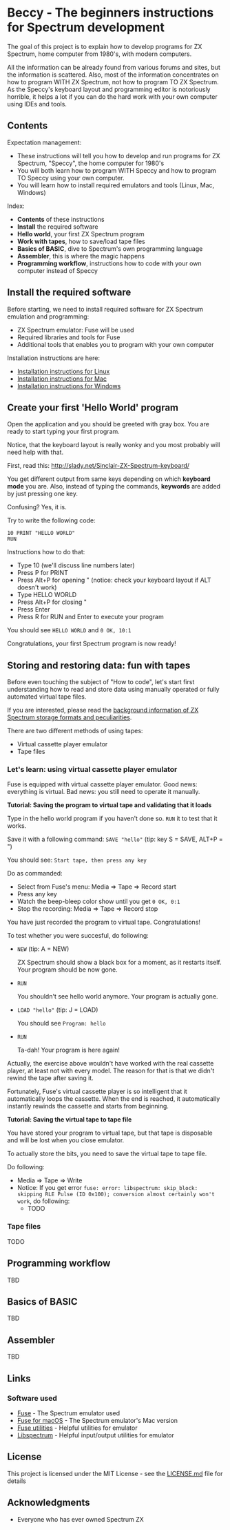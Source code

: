 # Beccy - The beginners instructions for Spectrum development

The goal of this project is to explain how to develop programs for ZX Spectrum, home computer from 1980's, with modern computers.

All the information can be already found from various forums and sites, but the information is scattered. Also, most of the information concentrates on how to program WITH ZX Spectrum, not how to program TO ZX Spectrum. As the Speccy's keyboard layout and programming editor is notoriously horrible, it helps a lot if you can do the hard work with your own computer using IDEs and tools.

## Contents

Expectation management:

- These instructions will tell you how to develop and run programs for ZX Spectrum, "Speccy", the home computer for 1980's
- You will both learn how to program WITH Speccy and how to program TO Speccy using your own computer.
- You will learn how to install required emulators and tools (Linux, Mac, Windows)

Index:

- **Contents** of these instructions
- **Install** the required software
- **Hello world**, your first ZX Spectrum program
- **Work with tapes**, how to save/load tape files
- **Basics of BASIC**, dive to Spectrum's own programming language
- **Assembler**, this is where the magic happens
- **Programming workflow**, instructions how to code with your own computer instead of Speccy

## Install the required software

Before starting, we need to install required software for ZX Spectrum emulation and programming:
- ZX Spectrum emulator: Fuse will be used
- Required libraries and tools for Fuse
- Additional tools that enables you to program with your own computer

Installation instructions are here:

- [Installation instructions for Linux](docs/installation-linux.md)
- [Installation instructions for Mac](docs/installation-mac.md)
- [Installation instructions for Windows](docs/installation-windows.md)


## Create your first 'Hello World' program

Open the application and you should be greeted with gray box. You are ready to start typing your first program.

Notice, that the keyboard layout is really wonky and you most probably will need help with that.

First, read this: <http://slady.net/Sinclair-ZX-Spectrum-keyboard/>

You get different output from same keys depending on which **keyboard mode** you are. Also, instead of typing the commands, **keywords** are added by just pressing one key.

Confusing? Yes, it is.

Try to write the following code:
```
10 PRINT "HELLO WORLD"
RUN
```

Instructions how to do that:

- Type 10 (we'll discuss line numbers later)
- Press P for PRINT
- Press Alt+P for opening " (notice: check your keyboard layout if ALT doesn't work)
- Type HELLO WORLD
- Press Alt+P for closing "
- Press Enter
- Press R for RUN and Enter to execute your program

You should see `HELLO WORLD` and `0 OK, 10:1`

Congratulations, your first Spectrum program is now ready!


## Storing and restoring data: fun with tapes

Before even touching the subject of "How to code", let's start first understanding how to read and store data using manually operated or fully automated virtual tape files.

If you are interested, please read the [background information of ZX Spectrum storage formats and peculiarities](docs/theory-storage.md).

There are two different methods of using tapes:

- Virtual cassette player emulator
- Tape files

### Let's learn: using virtual cassette player emulator

Fuse is equipped with virtual cassette player emulator. Good news: everything is virtual. Bad news: you still need to operate it manually.

**Tutorial: Saving the program to virtual tape and validating that it loads**

Type in the hello world program if you haven't done so. `RUN` it to test that it works.

Save it with a following command:
`SAVE "hello"` (tip: key S = SAVE, ALT+P = ")

You should see:
`Start tape, then press any key`

Do as commanded:

- Select from Fuse's menu: Media => Tape => Record start
- Press any key
- Watch the beep-bleep color show until you get `0 OK, 0:1`
- Stop the recording: Media => Tape => Record stop

You have just recorded the program to virtual tape. Congratulations!

To test whether you were succesful, do following:

- `NEW` (tip: A = NEW)

    ZX Spectrum should show a black box for a moment, as it restarts itself. Your program should be now gone.

- `RUN`

    You shouldn't see hello world anymore. Your program is actually gone.

- `LOAD "hello"` (tip: J = LOAD)

    You should see `Program: hello`

- `RUN`

    Ta-dah! Your program is here again!

Actually, the exercise above wouldn't have worked with the real cassette player, at least not with every model. The reason for that is that we didn't rewind the tape after saving it.

Fortunately, Fuse's virtual cassette player is so intelligent that it automatically loops the cassette. When the end is reached, it automatically instantly rewinds the cassette and starts from beginning.

**Tutorial: Saving the virtual tape to tape file**

You have stored your program to virtual tape, but that tape is disposable and will be lost when you close emulator.

To actually store the bits, you need to save the virtual tape to tape file.

Do following:

- Media => Tape => Write
- Notice: If you get error `fuse: error: libspectrum: skip_block: skipping RLE Pulse (ID 0x100); conversion almost certainly won't work`, do following:
	- TODO

### Tape files

TODO


## Programming workflow

TBD

## Basics of BASIC

TBD

## Assembler

TBD


## Links

### Software used

* [Fuse](http://fuse-emulator.sourceforge.net/) - The Spectrum emulator used
* [Fuse for macOS](https://sourceforge.net/projects/fuse-for-macosx/) - The Spectrum emulator's Mac version
* [Fuse utilities](https://sourceforge.net/projects/fuse-emulator/files/fuse-utils/) - Helpful utilities for emulator
* [Libspectrum](https://sourceforge.net/projects/fuse-emulator/files/libspectrum/) - Helpful input/output utilities for emulator

## License

This project is licensed under the MIT License - see the [LICENSE.md](LICENSE.md) file for details

## Acknowledgments

* Everyone who has ever owned Spectrum ZX
